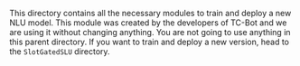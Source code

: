 This directory contains all the necessary modules to train and deploy a new NLU model.
This module was created by the developers of TC-Bot and we are using it without changing anything.
You are not going to use anything in this parent directory.
If you want to train and deploy a new version, head to the `SlotGatedSLU` directory.